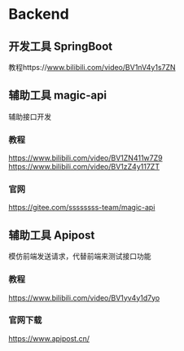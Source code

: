 # Backend
## 开发工具 SpringBoot
教程https://www.bilibili.com/video/BV1nV4y1s7ZN
## 辅助工具 magic-api 
辅助接口开发
### 教程
https://www.bilibili.com/video/BV1ZN411w7Z9
https://www.bilibili.com/video/BV1zZ4y117ZT
### 官网
https://gitee.com/ssssssss-team/magic-api
## 辅助工具 Apipost
模仿前端发送请求，代替前端来测试接口功能
### 教程
https://www.bilibili.com/video/BV1yv4y1d7yo
### 官网下载
https://www.apipost.cn/
